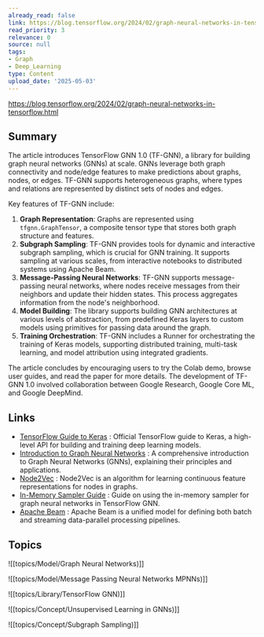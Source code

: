 ```yaml
---
already_read: false
link: https://blog.tensorflow.org/2024/02/graph-neural-networks-in-tensorflow.html
read_priority: 3
relevance: 0
source: null
tags:
- Graph
- Deep_Learning
type: Content
upload_date: '2025-05-03'
---
```


https://blog.tensorflow.org/2024/02/graph-neural-networks-in-tensorflow.html
## Summary

The article introduces TensorFlow GNN 1.0 (TF-GNN), a library for building graph neural networks (GNNs) at scale. GNNs leverage both graph connectivity and node/edge features to make predictions about graphs, nodes, or edges. TF-GNN supports heterogeneous graphs, where types and relations are represented by distinct sets of nodes and edges.

Key features of TF-GNN include:

1. **Graph Representation**: Graphs are represented using `tfgnn.GraphTensor`, a composite tensor type that stores both graph structure and features.
2. **Subgraph Sampling**: TF-GNN provides tools for dynamic and interactive subgraph sampling, which is crucial for GNN training. It supports sampling at various scales, from interactive notebooks to distributed systems using Apache Beam.
3. **Message-Passing Neural Networks**: TF-GNN supports message-passing neural networks, where nodes receive messages from their neighbors and update their hidden states. This process aggregates information from the node's neighborhood.
4. **Model Building**: The library supports building GNN architectures at various levels of abstraction, from predefined Keras layers to custom models using primitives for passing data around the graph.
5. **Training Orchestration**: TF-GNN includes a Runner for orchestrating the training of Keras models, supporting distributed training, multi-task learning, and model attribution using integrated gradients.

The article concludes by encouraging users to try the Colab demo, browse user guides, and read the paper for more details. The development of TF-GNN 1.0 involved collaboration between Google Research, Google Core ML, and Google DeepMind.
## Links

- [TensorFlow Guide to Keras](https://www.tensorflow.org/guide/keras) : Official TensorFlow guide to Keras, a high-level API for building and training deep learning models.
- [Introduction to Graph Neural Networks](https://distill.pub/2021/gnn-intro/) : A comprehensive introduction to Graph Neural Networks (GNNs), explaining their principles and applications.
- [Node2Vec](https://snap.stanford.edu/node2vec/) : Node2Vec is an algorithm for learning continuous feature representations for nodes in graphs.
- [In-Memory Sampler Guide](https://github.com/tensorflow/gnn/blob/main/tensorflow_gnn/docs/guide/inmemory_sampler.md) : Guide on using the in-memory sampler for graph neural networks in TensorFlow GNN.
- [Apache Beam](https://beam.apache.org/) : Apache Beam is a unified model for defining both batch and streaming data-parallel processing pipelines.

## Topics

![[topics/Model/Graph Neural Networks)]]

![[topics/Model/Message Passing Neural Networks MPNNs)]]

![[topics/Library/TensorFlow GNN)]]

![[topics/Concept/Unsupervised Learning in GNNs)]]

![[topics/Concept/Subgraph Sampling)]]